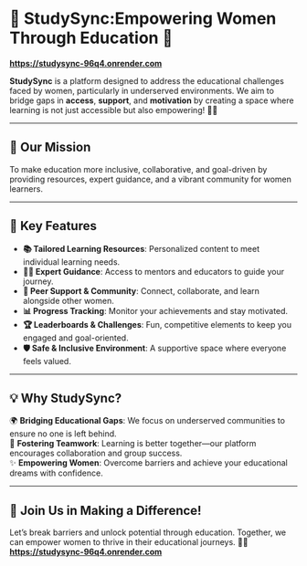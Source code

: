 # 🌟 **StudySync:Empowering Women Through Education** 🌟
**https://studysync-96q4.onrender.com**

**StudySync** is a platform designed to address the educational challenges faced by women, particularly in underserved environments. We aim to bridge gaps in **access**, **support**, and **motivation** by creating a space where learning is not just accessible but also empowering! 💪✨

---

## 🎯 **Our Mission**  
To make education more inclusive, collaborative, and goal-driven by providing resources, expert guidance, and a vibrant community for women learners.  

---

## 🚀 **Key Features**  

- **📚 Tailored Learning Resources**: Personalized content to meet individual learning needs.  
- **🧑‍🏫 Expert Guidance**: Access to mentors and educators to guide your journey.  
- **🤝 Peer Support & Community**: Connect, collaborate, and learn alongside other women.  
- **📊 Progress Tracking**: Monitor your achievements and stay motivated.  
- **🏆 Leaderboards & Challenges**: Fun, competitive elements to keep you engaged and goal-oriented.  
- **🛡️ Safe & Inclusive Environment**: A supportive space where everyone feels valued.  

---

## 💡 **Why StudySync?**  

🌍 **Bridging Educational Gaps**: We focus on underserved communities to ensure no one is left behind.  
🤗 **Fostering Teamwork**: Learning is better together—our platform encourages collaboration and group success.  
✨ **Empowering Women**: Overcome barriers and achieve your educational dreams with confidence.  

---

## 🌈 **Join Us in Making a Difference!**  

Let’s break barriers and unlock potential through education. Together, we can empower women to thrive in their educational journeys. 🌟💼  
**https://studysync-96q4.onrender.com**

